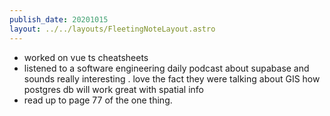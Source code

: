 ```yaml
---
publish_date: 20201015
layout: ../../layouts/FleetingNoteLayout.astro
---
```

- worked on vue ts cheatsheets
- listened to a software engineering daily podcast about supabase and sounds really interesting . love the fact they were talking about GIS how postgres db will work great with spatial info
- read up to page 77 of the one thing.
